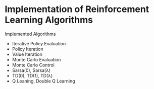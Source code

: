 # Implementation of Reinforcement Learning Algorithms

Implemented Algorithms
* Iterative Policy Evaluation
* Policy Iteration
* Value Iteration
* Monte Carlo Evaluation
* Monte Carlo Control
* Sarsa(0), Sarsa(λ)
* TD(0), TD(1), TD(λ)
* Q Leaning, Double Q Learning